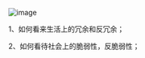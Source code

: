 ![image](https://user-images.githubusercontent.com/38878365/196304679-f8513263-fafe-4c0a-9002-87849d605e6d.png)

1、如何看来生活上的冗余和反冗余；

2、如何看待社会上的脆弱性，反脆弱性；


